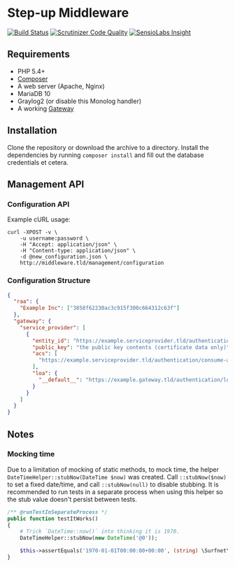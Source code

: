 Step-up Middleware
==================

[![Build Status](https://travis-ci.org/SURFnet/Stepup-Middleware.svg)](https://travis-ci.org/SURFnet/Stepup-Middleware) [![Scrutinizer Code Quality](https://scrutinizer-ci.com/g/SURFnet/Stepup-Middleware/badges/quality-score.png?b=develop)](https://scrutinizer-ci.com/g/SURFnet/Stepup-Middleware/?branch=develop) [![SensioLabs Insight](https://insight.sensiolabs.com/projects/ffe7f88f-648e-4ad8-b809-31ff4fead16a/mini.png)](https://insight.sensiolabs.com/projects/ffe7f88f-648e-4ad8-b809-31ff4fead16a)

## Requirements

 * PHP 5.4+
 * [Composer](https://getcomposer.org/)
 * A web server (Apache, Nginx)
 * MariaDB 10
 * Graylog2 (or disable this Monolog handler)
 * A working [Gateway](https://github.com/SURFnet/Stepup-Gateway)

## Installation

Clone the repository or download the archive to a directory. Install the dependencies by running `composer install` and fill out the database credentials et cetera.

## Management API

### Configuration API

Example cURL usage:
```
curl -XPOST -v \
    -u username:password \
    -H "Accept: application/json" \
    -H "Content-type: application/json" \
    -d @new_configuration.json \
    http://middleware.tld/management/configuration
```

### Configuration Structure

```json
{
  "raa": {
    "Example Inc": ["3858f62230ac3c915f300c664312c63f"]
  },
  "gateway": {
    "service_provider": [
      {
        "entity_id": "https://example.serviceprovider.tld/authentication/metadata",
        "public_key": "the public key contents (certificate data only)",
        "acs": [
          "https://example.serviceprovider.tld/authentication/consume-assertion"
        ],
        "loa": {
          "__default__": "https://example.gateway.tld/authentication/loa2"
        }
      }
    ]
  }
}
```

## Notes

### Mocking time

Due to a limitation of mocking of static methods, to mock time, the helper `DateTimeHelper::stubNow(DateTime $now)` was
created. Call `::stubNow($now)` to set a fixed date/time, and call `::stubNow(null)` to disable stubbing. It is
recommended to run tests in a separate process when using this helper so the stub value doesn't persist between tests.

```php
/** @runTestInSeparateProcess */
public function testItWorks()
{
    # Trick `DateTime::now()` into thinking it is 1970.
    DateTimeHelper::stubNow(new DateTime('@0'));

    $this->assertEquals('1970-01-01T00:00:00+00:00', (string) \Surfnet\Stepup\DateTime\DateTime::now());
}
```

